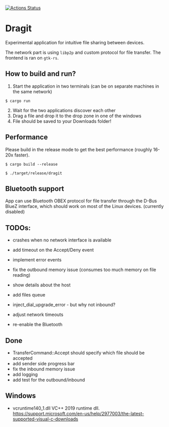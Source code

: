 [![Actions Status](https://github.com/sireliah/dragit/workflows/Build%20and%20Test/badge.svg)](https://github.com/sireliah/dragit/actions)
# Dragit
Experimental application for intuitive file sharing between devices.

The network part is using `libp2p` and custom protocol for file transfer.
The frontend is ran on `gtk-rs`.

## How to build and run?
1) Start the application in two terminals (can be on separate machines in the same network)
```
$ cargo run
```
2) Wait for the two applications discover each other
3) Drag a file and drop it to the drop zone in one of the windows
4) File should be saved to your Downloads folder!

## Performance
Please build in the release mode to get the best performance (roughly 16-20x faster).

```
$ cargo build --release

$ ./target/release/dragit
```

## Bluetooth support
App can use Bluetooth OBEX protocol for file transfer through the D-Bus BlueZ interface, which should work on most of the Linux devices. (currently disabled)

## TODOs:
- crashes when no network interface is available
- add timeout on the Accept/Deny event
- implement error events
- fix the outbound memory issue (consumes too much memory on file reading)
- show details about the host
- add files queue
- inject_dial_upgrade_error - but why not inbound?

- adjust network timeouts
- re-enable the Bluetooth

## Done
- TransferCommand::Accept should specify which file should be accepted
- add sender side progress bar
- fix the inbound memory issue
- add logging
- add test for the outbound/inbound


## Windows
- vcruntime140_1.dll VC++ 2019 runtime dll. https://support.microsoft.com/en-us/help/2977003/the-latest-supported-visual-c-downloads